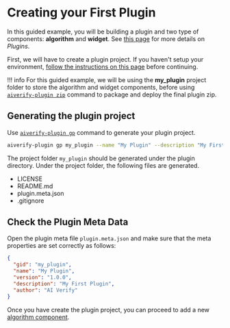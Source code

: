 # Creating your First Plugin

In this guided example, you will be building a plugin and two type of components: **algorithm** and **widget**. See [this page](./introduction_to_plugins.md) for more details on *Plugins*.

First, we will have to create a plugin project. If you haven't setup your environment, [follow the instructions on this page](../../getting_started/install_aiverify_dev_tools) before continuing. 

!!! info
  For this guided example, we will be using the **my_plugin** project folder to store the algorithm and widget components, before using [`aiverify-plugin zip`](../plugins/Plugin_Tool.md#zip) command to package and deploy the final plugin zip.

## Generating the plugin project
Use [`aiverify-plugin gp`](../plugins/Plugin_Tool.md#generate-plugin-alias-gp) command to generate your plugin project.

```bash
aiverify-plugin gp my_plugin --name "My Plugin" --description "My First Plugin" 
```

The project folder `my_plugin` should be generated under the plugin directory. Under the project folder, the following files are generated.

* LICENSE
* README.md
* plugin.meta.json
* .gitignore

## Check the Plugin Meta Data

Open the plugin meta file `plugin.meta.json` and make sure that the meta properties are set correctly as follows:

```JSON title="plugin.meta.json"
{
  "gid": "my_plugin",
  "name": "My Plugin",
  "version": "1.0.0",
  "description": "My First Plugin",
  "author": "AI Verify"
}
```

Once you have create the plugin project, you can proceed to add a new [algorithm component](./your_first_algorithm.md).